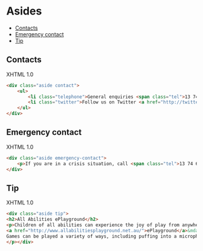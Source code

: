 # Asides

- [Contacts](#contacts)
- [Emergency contact](#emergency-contact)
- [Tip](#tip)

## Contacts

XHTML 1.0

```html
<div class="aside contact">
    <ul>
        <li class="telephone">General enquiries <span class="tel">13 74 68</span></li>
        <li class="twitter">Follow us on Twitter <a href="http://twitter.com/qgovonline">@qgovonline</a></li>
    </ul>
</div>
```

## Emergency contact

XHTML 1.0

```html
<div class="aside emergency-contact">
    <p>If you are in a crisis situation, call <span class="tel">13 74 68</span></p>
</div>
```

## Tip

XHTML 1.0

```html
<div class="aside tip">
<h2>All Abilities ePlayground</h2>
<p>Children of all abilities can experience the joy of play from anywhere through
<a href="http://www.allabilitiesplayground.net.au/">ePlayground</a>&mdash;a series of online games.
Games can be played a variety of ways, including puffing into a microphone, interactive whiteboard and using the space bar.
</p></div>
```